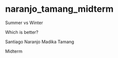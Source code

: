 # naranjo_tamang_midterm

Summer vs Winter

Which is better?

Santiago Naranjo
Madika Tamang

Midterm
